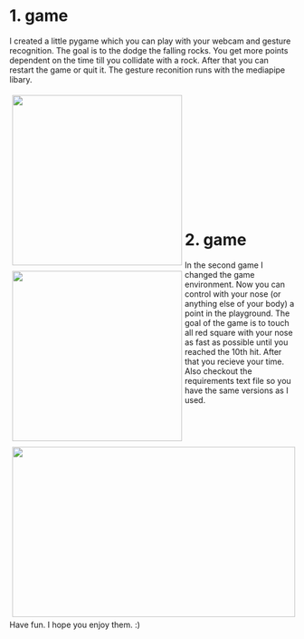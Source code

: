 # 1. game
I created a little pygame which you can play with your webcam and gesture recognition. The goal is to the dodge the falling rocks. You get more points dependent on the time till you collidate with a rock.  After that you can restart the game or quit it. The gesture reconition runs with the mediapipe libary.

<div>
    <img src="https://user-images.githubusercontent.com/89871999/141347473-62374af1-f44b-4ccb-80b2-928e98cdfd82.jpg" width="300" height="300" alt="" style="margin:5px" align="left">
    <img src="https://user-images.githubusercontent.com/89871999/141347506-59331619-0d68-4635-8700-d388a0723412.jpg" width="300" height="300" alt="" style="margin:5px" align="left">
   
</div>     

<br>
<br>
<br>
<br>
<br>
<br>
<br>
<br>
<br>
<br>
<br>
<br>

# 2. game
In the second game I changed the game environment. Now you can control with your nose (or anything else of your body) a point in the playground. The goal of the game is to touch all red square with your nose as fast as possible until you reached the 10th hit. After that you recieve your time.
<br>
Also checkout the requirements text file so you have the same versions as I used. 

<div>
    <img src="https://user-images.githubusercontent.com/89871999/158177437-95bb7d33-dce5-4f70-a14e-cdb135744c85.png" width="500" height="300" alt="" style="margin:5px" align="left">

<br>
<br>
<br>
<br>
<br>
<br>
<br>
<br>
<br>
<br>
<br>
<br>
<br>
Have fun. I hope you enjoy them. :)

